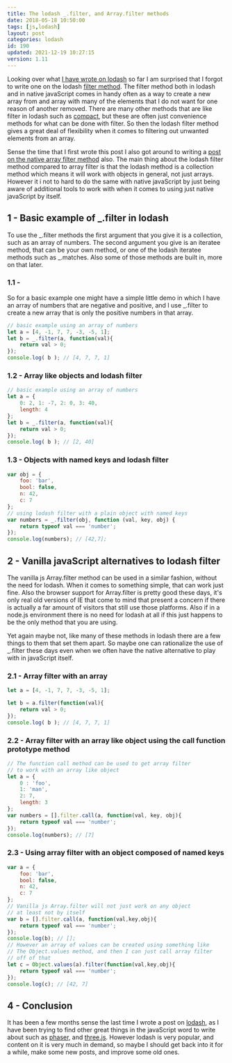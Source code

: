 ```yaml
---
title: The lodash _.filter, and Array.filter methods
date: 2018-05-18 10:50:00
tags: [js,lodash]
layout: post
categories: lodash
id: 190
updated: 2021-12-19 10:27:15
version: 1.11
---
```


Looking over what [I have wrote on lodash](/categories/lodash) so far I am surprised that I forgot to write one on the lodash [filter method](https://lodash.com/docs/4.17.10#filter). The filter method both in lodash and in native javaScript comes in handy often as a way to create a new array from and array with many of the elements that I do not want for one reason of another removed. There are many other methods that are like filter in lodash such as [compact](/2018/08/09/lodash_compact/), but these are often just convenience methods for what can be done with filter. So then the lodash filter method gives a great deal of flexibility when it comes to filtering out unwanted elements from an array.

Sense the time that I first wrote this post I also got around to writing a [post on the native array filter method](/2020/10/03/js-array-filter/) also. The main thing about the lodash filter method compared to array filter is that the lodash method is a collection method which means it will work with objects in general, not just arrays. However it i not to hard to do the same with native javaScript by just being aware of additional tools to work with when it comes to using just native javaScript by itself.

<!-- more -->

## 1 - Basic example of \_.filter in lodash

To use the \_.filter methods the first argument that you give it is a collection, such as an array of numbers. The second argument you give is an iteratee method, that can be your own method, or one of the lodash iteratee methods such as \_.matches. Also some of those methods are built in, more on that later.

### 1.1 -

So for a basic example one might have a simple little demo in which I have an array of numbers that are negative and positive, and I use \_.filter to create a new array that is only the positive numbers in that array.


```js
// basic example using an array of numbers
let a = [4, -1, 7, 7, -3, -5, 1];
let b = _.filter(a, function(val){
    return val > 0;
});
console.log( b ); // [4, 7, 7, 1]
```

### 1.2 - Array like objects and lodash filter

```js
// basic example using an array of numbers
let a = {
    0: 2, 1: -7, 2: 0, 3: 40,
    length: 4
};
let b = _.filter(a, function(val){
    return val > 0;
});
console.log( b ); // [2, 40]
```

### 1.3 - Objects with named keys and lodash filter

```js
var obj = {
    foo: 'bar',
    bool: false,
    n: 42,
    c: 7
};
// using lodash filter with a plain object with named keys
var numbers = _.filter(obj, function (val, key, obj) {
    return typeof val === 'number';
});
console.log(numbers); // [42,7];
```

## 2 - Vanilla javaScript alternatives to lodash filter

The vanilla js Array.filter method can be used in a similar fashion, without the need for lodash. When it comes to something simple, that can work just fine. Also the browser support for Array.filter is pretty good these days, it's only real old versions of IE that come to mind that present a concern if there is actually a far amount of visitors that still use those platforms. Also if in a node.js environment there is no need for lodash at all if this just happens to be the only method that you are using. 

Yet again maybe not, like many of these methods in lodash there are a few things to them that set them apart. So maybe one can rationalize the use of \_.filter these days even when we often have the native alternative to play with in javaScript itself.

### 2.1 - Array filter with an array


```js
let a = [4, -1, 7, 7, -3, -5, 1];

let b = a.filter(function(val){
    return val > 0;
});
console.log( b ); // [4, 7, 7, 1]
```

### 2.2 - Array filter with an array like object using the call function prototype method

```js
// The function call method can be used to get array filter
// to work with an array like object
let a = {
    0 : 'foo',
    1: 'man',
    2: 7,
    length: 3
};
var numbers = [].filter.call(a, function(val, key, obj){
    return typeof val === 'number';
});
console.log(numbers); // [7]
```

### 2.3 - Using array filter with an object composed of named keys

```js
var a = {
    foo: 'bar',
    bool: false,
    n: 42,
    c: 7
};
// Vanilla js Array.filter will not just work on any object
// at least not by itself
var b = [].filter.call(a, function(val,key,obj){
    return typeof val === 'number';
});
console.log(b); // [];
// However an array of values can be created using something like
// The Object.values method, and then I can just call array filter
// off of that
let c = Object.values(a).filter(function(val,key,obj){
    return typeof val === 'number';
});
console.log(c); // [42, 7]
```

## 4 - Conclusion

It has been a few months sense the last time I wrote a post on [lodash](https://lodash.com/), as I have been trying to find other great things in the javaScript word to write about such as [phaser](/categories/phaser/), and [three.js](/categories/three-js/). However lodash is very popular, and content on it is very much in demand, so maybe I should get back into it for a while, make some new posts, and improve some old ones.
